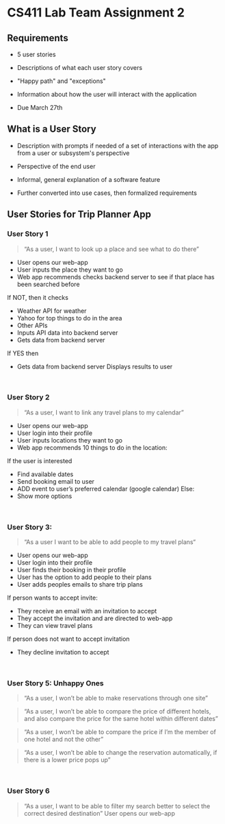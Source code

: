 # CS411 Lab Team Assignment 2

## Requirements

- 5 user stories
- Descriptions of what each user story covers
- "Happy path" and "exceptions"

- Information about how the user will interact with the application

- Due March 27th



## What is a User Story

- Description with prompts if needed of a set of interactions with the app from a user or subsystem's perspective

- Perspective of the end user

- Informal, general explanation of a software feature

- Further converted into use cases, then formalized requirements



## User Stories for Trip Planner App

### User Story 1
> “As a user, I want to look up a place and see what to do there”
- User opens our web-app 
- User inputs the place they want to go 
- Web app recommends checks backend server to see if that place has been searched before 

If NOT, then it checks 

- Weather API for weather
- Yahoo for top things to do in the area
- Other APIs
- Inputs API data into backend server
- Gets data from backend server

If YES then

- Gets data from backend server
Displays results to user

&nbsp;
&nbsp;
&nbsp;

### User Story 2
> “As a user, I want to link any travel plans to my calendar”
- User opens our web-app
- User login into their profile
- User inputs locations they want to go
- Web app recommends 10 things to do in the location:

If the user is interested
- Find available dates
- Send booking email to user
- ADD event to user’s preferred calendar (google calendar)
Else:
- Show more options

&nbsp;
&nbsp;
&nbsp;

### User Story 3: 
> “As a user I want to be able to add people to my travel plans“
- User opens our web-app
- User login into their profile
- User finds their booking in their profile 
- User has the option to add people to their plans 
- User adds peoples emails to share trip plans 

If person wants to accept invite: 

- They receive an email with an invitation to accept 
- They accept the invitation and are directed to web-app 
- They can view travel plans 

If person does not want to accept invitation
- They decline invitation to accept 

&nbsp;
&nbsp;
&nbsp;

### User Story 5: Unhappy Ones
> “As a user, I won’t be able to make reservations through one site”

> “As a user, I won’t be able to compare the price of different hotels, and also compare the price for the same hotel within different dates”

> “As a user, I won’t be able to compare the price if I’m the member of one hotel and not the other”

> “As a user, I won’t be able to change the reservation automatically, if there is a lower price pops up”

&nbsp;
&nbsp;
&nbsp;

### User Story 6
> “As a user, I want to be able to filter my search better to select the correct desired destination”
User opens our web-app


